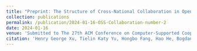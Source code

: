 ```yaml
---
title: "Preprint: The Structure of Cross-National Collaboration in Open-Source Software Development"
collection: publications
permalink: /publication/2024-01-16-OSS-Collaboration-number-2
date: 2024-01-16
venue: 'Submitted to The 27th ACM Conference on Computer-Supported Cooperative Work and Social Computing (CSCW’24)'
citation: 'Henry George Xu, Tielin Katy Yu, Hongbo Fang, Hao He, Bogdan Vasilescu, Patrick Park'
---
```

